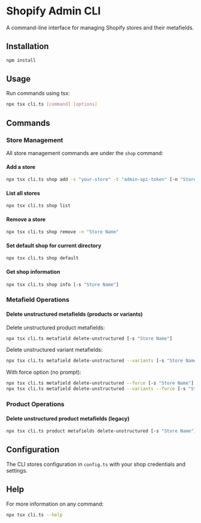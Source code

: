 # Shopify Admin CLI

A command-line interface for managing Shopify stores and their metafields.

## Installation

```bash
npm install
```

## Usage

Run commands using tsx:

```bash
npx tsx cli.ts [command] [options]
```

## Commands

### Store Management

All store management commands are under the `shop` command:

#### Add a store
```bash
npx tsx cli.ts shop add -s "your-store" -t "admin-api-token" [-n "Store Name"]
```

#### List all stores
```bash
npx tsx cli.ts shop list
```

#### Remove a store
```bash
npx tsx cli.ts shop remove -n "Store Name"
```

#### Set default shop for current directory
```bash
npx tsx cli.ts shop default
```

#### Get shop information
```bash
npx tsx cli.ts shop info [-s "Store Name"]
```

### Metafield Operations

#### Delete unstructured metafields (products or variants)
Delete unstructured product metafields:
```bash
npx tsx cli.ts metafield delete-unstructured [-s "Store Name"]
```

Delete unstructured variant metafields:
```bash
npx tsx cli.ts metafield delete-unstructured --variants [-s "Store Name"]
```

With force option (no prompt):
```bash
npx tsx cli.ts metafield delete-unstructured --force [-s "Store Name"]
npx tsx cli.ts metafield delete-unstructured --variants --force [-s "Store Name"]
```

### Product Operations

#### Delete unstructured product metafields (legacy)
```bash
npx tsx cli.ts product metafields delete-unstructured [-s "Store Name"]
```

## Configuration

The CLI stores configuration in `config.ts` with your shop credentials and settings.

## Help

For more information on any command:
```bash
npx tsx cli.ts --help
```